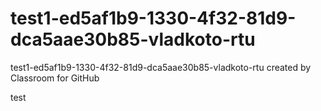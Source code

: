 # test1-ed5af1b9-1330-4f32-81d9-dca5aae30b85-vladkoto-rtu
test1-ed5af1b9-1330-4f32-81d9-dca5aae30b85-vladkoto-rtu created by Classroom for GitHub

test
